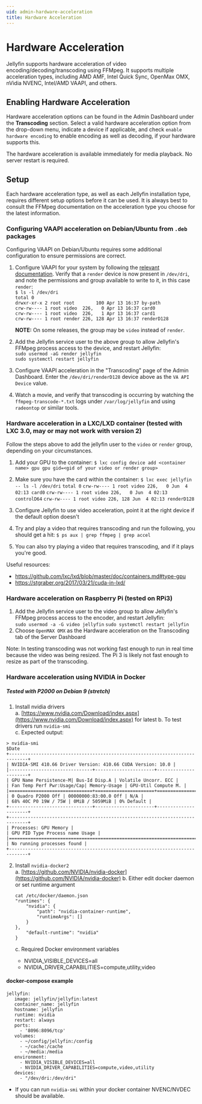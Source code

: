 ```yaml
---
uid: admin-hardware-acceleration
title: Hardware Acceleration
---
```



# Hardware Acceleration

Jellyfin supports hardware acceleration of video encoding/decoding/transcoding using FFMpeg. It supports multiple acceleration types, including  AMD AMF, Intel Quick Sync, OpenMax OMX, nVidia NVENC, Intel/AMD VAAPI, and others.

## Enabling Hardware Acceleration

Hardware acceleration options can be found in the Admin Dashboard under the **Transcoding** section. Select a valid hardware acceleration option from the drop-down menu, indicate a device if applicable, and check `enable hardware encoding` to enable encoding as well as decoding, if your hardware supports this.

The hardware acceleration is available immediately for media playback. No server restart is required.

## Setup

Each hardware acceleration type, as well as each Jellyfin installation type, requires different setup options before it can be used. It is always best to consult the FFMpeg documentation on the acceleration type you choose for the latest information.

### Configuring VAAPI acceleration on Debian/Ubuntu from `.deb` packages

Configuring VAAPI on Debian/Ubuntu requires some additional configuration to ensure permissions are correct.

1. Configure VAAPI for your system by following the [relevant documentation](https://wiki.archlinux.org/index.php/Hardware_video_acceleration). Verify that a `render` device is now present in `/dev/dri`, and note the permissions and group available to write to it, in this case `render`:  
    `$ ls -l /dev/dri`  
    `total 0`  
    `drwxr-xr-x 2 root root        100 Apr 13 16:37 by-path`  
    `crw-rw---- 1 root video  226,   0 Apr 13 16:37 card0`  
    `crw-rw---- 1 root video  226,   1 Apr 13 16:37 card1`  
    `crw-rw---- 1 root render 226, 128 Apr 13 16:37 renderD128`  

    **NOTE:** On some releases, the group may be `video` instead of `render`.

2. Add the Jellyfin service user to the above group to allow Jellyfin's FFMpeg process access to the device, and restart Jellyfin:  
    `sudo usermod -aG render jellyfin`  
    `sudo systemctl restart jellyfin`  

3. Configure VAAPI acceleration in the "Transcoding" page of the Admin Dashboard. Enter the `/dev/dri/renderD128` device above as the `VA API Device` value.

4. Watch a movie, and verify that transcoding is occurring by watching the `ffmpeg-transcode-*.txt` logs under `/var/log/jellyfin` and using `radeontop` or similar tools.

### Hardware acceleration in a LXC/LXD container (tested with LXC 3.0, may or may not work with version 2)

Follow the steps above to add the jellyfin user to the `video` or `render` group, depending on your circumstances.

1. Add your GPU to the container:
    `$ lxc config device add <container name> gpu gpu gid=<gid of your video or render group>`

2. Make sure you have the card within the container:
    `$ lxc exec jellyfin -- ls -l /dev/dri`
    `total 0`
    `crw-rw---- 1 root video 226,   0 Jun  4 02:13 card0`
    `crw-rw---- 1 root video 226,   0 Jun  4 02:13 controlD64`
    `crw-rw---- 1 root video 226, 128 Jun  4 02:13 renderD128`

3. Configure Jellyfin to use video acceleration, point it at the right device if the default option doesn't

4. Try and play a video that requires transcoding and run the following, you should get a hit:
   `$ ps aux | grep ffmpeg | grep accel`

5. You can also try playing a video that requires transcoding, and if it plays you're good.

Useful resources:
- https://github.com/lxc/lxd/blob/master/doc/containers.md#type-gpu
- https://stgraber.org/2017/03/21/cuda-in-lxd/

### Hardware acceleration on Raspberry Pi (tested on RPi3)
1. Add the Jellyfin service user to the video group to allow Jellyfin's FFMpeg process access to the encoder, and restart Jellyfin:  
    `sudo usermod -a -G video jellyfin`
    `sudo systemctl restart jellyfin`   
2. Choose `OpenMAX OMX` as the Hardware acceleration on the Transcoding tab of the Server Dashboard

Note: In testing transcoding was not working fast enough to run in real time because the video was being resized. The Pi 3 is likely not fast enough to resize as part of the transcoding.

### Hardware acceleration using NVIDIA in Docker
##### Tested with P2000 on Debian 9 (stretch)

1. Install nvidia drivers    
    a.   [https://www.nvidia.com/Download/index.aspx](https://www.nvidia.com/Download/index.aspx) for latest
    b.   To test drivers run `nvidia-smi`        
     c.   Expected output:
```
> nvidia-smi
$Date
+-----------------------------------------------------------------------------+
| NVIDIA-SMI 410.66 Driver Version: 410.66 CUDA Version: 10.0 |
|-------------------------------+----------------------+----------------------+
| GPU Name Persistence-M| Bus-Id Disp.A | Volatile Uncorr. ECC |
| Fan Temp Perf Pwr:Usage/Cap| Memory-Usage | GPU-Util Compute M. |
|===============================+======================+======================|
| 0 Quadro P2000 Off | 00000000:83:00.0 Off | N/A |
| 68% 40C P0 19W / 75W | 0MiB / 5059MiB | 0% Default |
+-------------------------------+----------------------+----------------------+
+-----------------------------------------------------------------------------+
| Processes: GPU Memory |
| GPU PID Type Process name Usage |
|=============================================================================|
| No running processes found |
+-----------------------------------------------------------------------------+
```
2.  Install `nvidia-docker2`    
   a.   [https://github.com/NVIDIA/nvidia-docker](https://github.com/NVIDIA/nvidia-docker)
   b.   Either edit docker daemon or set runtime argument       
    ```
    cat /etc/docker/daemon.json
    "runtimes": {
        "nvidia": {
            "path": "nvidia-container-runtime",
            "runtimeArgs": []
        }
    },
        "default-runtime": "nvidia"
    }
    
    ```
    
    c.   Required Docker environment variables    
    -   NVIDIA_VISIBLE_DEVICES=all
    -   NVIDIA_DRIVER_CAPABILITIES=compute,utility,video
 
 #### docker-compose example
 ```
jellyfin:
    image: jellyfin/jellyfin:latest
    container_name: jellyfin
    hostname: jellyfin
    runtime: nvidia
    restart: always
    ports:
      - '8096:8096/tcp'
    volumes:
      - ~/config/jellyfin:/config
      - ~/cache:/cache
      - ~/media:/media
    environment:
      - NVIDIA_VISIBLE_DEVICES=all
      - NVIDIA_DRIVER_CAPABILITIES=compute,video,utility
    devices:
      - "/dev/dri:/dev/dri"
```

- If you can run `nvidia-smi` within your docker container NVENC/NVDEC should be available. 
